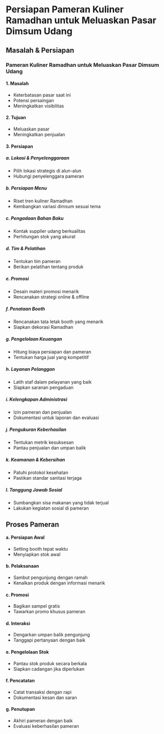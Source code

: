 # Persiapan Pameran Kuliner Ramadhan untuk Meluaskan Pasar Dimsum Udang

## Masalah & Persiapan

### Pameran Kuliner Ramadhan untuk Meluaskan Pasar Dimsum Udang

#### 1. Masalah

- Keterbatasan pasar saat ini
- Potensi persaingan
- Meningkatkan visibilitas

#### 2. Tujuan

- Meluaskan pasar
- Meningkatkan penjualan

#### 3. Persiapan

##### a. Lokasi & Penyelenggaraan

- Pilih lokasi strategis di alun-alun
- Hubungi penyelenggara pameran

##### b. Persiapan Menu

- Riset tren kuliner Ramadhan
- Kembangkan variasi dimsum sesuai tema

##### c. Pengadaan Bahan Baku

- Kontak supplier udang berkualitas
- Perhitungan stok yang akurat

##### d. Tim & Pelatihan

- Tentukan tim pameran
- Berikan pelatihan tentang produk

##### e. Promosi

- Desain materi promosi menarik
- Rencanakan strategi online & offline

##### f. Penataan Booth

- Rencanakan tata letak booth yang menarik
- Siapkan dekorasi Ramadhan

##### g. Pengelolaan Keuangan

- Hitung biaya persiapan dan pameran
- Tentukan harga jual yang kompetitif

##### h. Layanan Pelanggan

- Latih staf dalam pelayanan yang baik
- Siapkan saranan pengaduan

##### i. Kelengkapan Administrasi

- Izin pameran dan penjualan
- Dokumentasi untuk laporan dan evaluasi

##### j. Pengukuran Keberhasilan

- Tentukan metrik kesuksesan
- Pantau penjualan dan umpan balik

##### k. Keamanan & Kebersihan

- Patuhi protokol kesehatan
- Pastikan standar sanitasi terjaga

##### l. Tanggung Jawab Sosial

- Sumbangkan sisa makanan yang tidak terjual
- Lakukan kegiatan sosial di pameran

## Proses Pameran

#### a. Persiapan Awal

- Setting booth tepat waktu
- Menyiapkan stok awal

#### b. Pelaksanaan

- Sambut pengunjung dengan ramah
- Kenalkan produk dengan informasi menarik

#### c. Promosi

- Bagikan sampel gratis
- Tawarkan promo khusus pameran

#### d. Interaksi

- Dengarkan umpan balik pengunjung
- Tanggapi pertanyaan dengan baik

#### e. Pengelolaan Stok

- Pantau stok produk secara berkala
- Siapkan cadangan jika diperlukan

#### f. Pencatatan

- Catat transaksi dengan rapi
- Dokumentasi kesan dan saran

#### g. Penutupan

- Akhiri pameran dengan baik
- Evaluasi keberhasilan pameran
